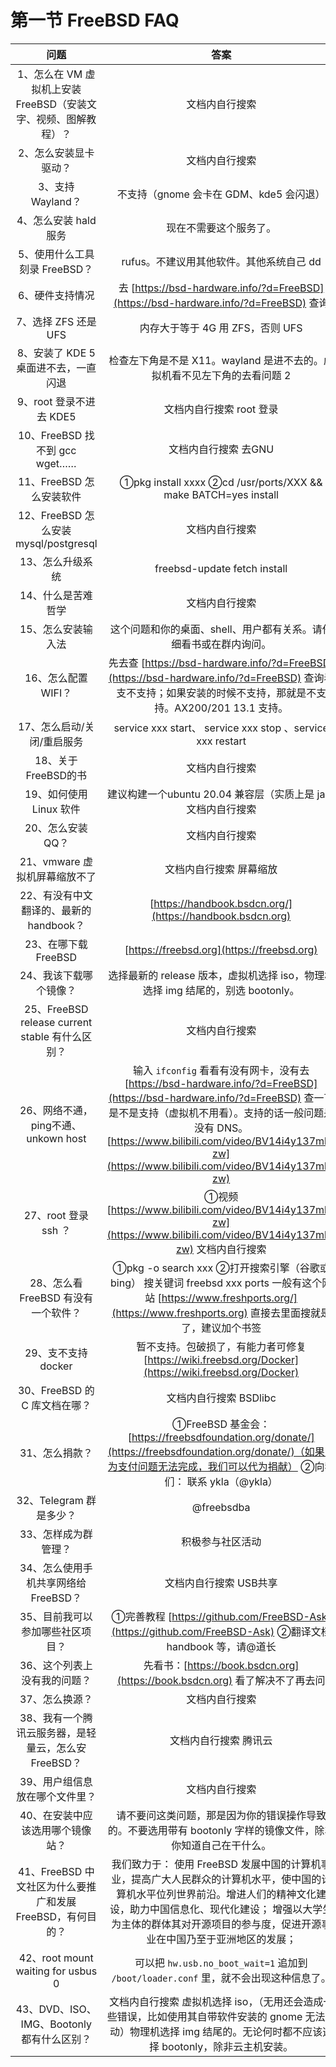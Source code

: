 # 第一节 FreeBSD FAQ

|                    问题                    |                                                                                                                                                                                                                                                                                                                                                                       答案                                                                                                                                                                                                                                                                                                                                                                       |
| :--------------------------------------: | :--------------------------------------------------------------------------------------------------------------------------------------------------------------------------------------------------------------------------------------------------------------------------------------------------------------------------------------------------------------------------------------------------------------------------------------------------------------------------------------------------------------------------------------------------------------------------------------------------------------------------------------------------------------------------------------------------------------------------------------------: |
|  1、怎么在 VM 虚拟机上安装 FreeBSD（安装文字、视频、图解教程）？  |  文档内自行搜索   |
|                2、怎么安装显卡驱动？               |    文档内自行搜索   |
|               3、支持 Wayland？               |                                                                                                                                                                                                                                                                                                                                                            不支持（gnome 会卡在 GDM、kde5 会闪退）                                                                                                                                                                                                                                                                                                                                                            |
|               4、怎么安装 hald 服务              |                                                                                                                                                                                                                                                                             现在不需要这个服务了。|
|            5、使用什么工具刻录 FreeBSD？            |                                                                                                                                                                                                                                                                                                                                                            rufus。不建议用其他软件。其他系统自己 dd                                                                                                                                                                                                                                                                                                                                                            |
|                 6、硬件支持情况                 |                                                                                                                                                                                                                                                                                                                                去 [https://bsd-hardware.info/?d=FreeBSD](https://bsd-hardware.info/?d=FreeBSD) 查询                                                                                                                                                                                                                                                                                                                               |
|               7、选择 ZFS 还是UFS              |                                                                                                                                                                                                                                                                                                                                                             内存大于等于 4G 用 ZFS，否则 UFS                                                                                                                                                                                                                                                                                                                                                             |
|          8、安装了 KDE 5 桌面进不去，一直闪退          |                                                                                                                                                                                                                                                                                                                                                           检查左下角是不是 X11。wayland 是进不去的。虚拟机看不见左下角的去看问题 2                                                                                                                                                                                                                                                                                                                                                           |
|             9、root 登录不进去 KDE5            |                                                                                                                                                                                                                                                                         文档内自行搜索 root 登录                                                                                                                                                                                                                                                                    |
|         10、FreeBSD 找不到 gcc wget……        |                                                                                                                                                                                                                                                                       文档内自行搜索 去GNU                                                                                                                                                                                                                                                                     |
|             11、FreeBSD 怎么安装软件            |                                                                                                                                                                                                                                                                                                                                         ①pkg install xxxx ②cd /usr/ports/XXX && make BATCH=yes install                                                                                                                                                                                                                                                                                                                                         |
|     12、FreeBSD 怎么安装 mysql/postgresql    |                                                                                                   文档内自行搜索                                                                                                  |
|                 13、怎么升级系统                |                                                                                                                                                                                                                                                                                                                                                          freebsd-update fetch install                                                                                                                                                                                                                                                                                                                                                          |
|                14、什么是苦难哲学                |                                                                                                                                                                                                                                                                         文档内自行搜索                                                                                                                                                                                                                                                                     |
|                15、怎么安装输入法                | 这个问题和你的桌面、shell、用户都有关系。请仔细看书或在群内询问。|
|               16、怎么配置 WIFI？               |                                                                                                                                                                                                                     先去查 [https://bsd-hardware.info/?d=FreeBSD](https://bsd-hardware.info/?d=FreeBSD) 查询看支不支持；如果安装的时候不支持，那就是不支持。AX200/201 13.1 支持。|
|              17、怎么启动/关闭/重启服务             |                                                                                                                                                                                                                                                                                                                                            service xxx start、 service xxx stop 、service xxx restart                                                                                                                                                                                                                                                                                                                                            |
|              18、关于FreeBSD的书              |                                                                                                                                                                                                                                                                                                                                                               文档内自行搜索                                                                                                                                                                                                                                                                                                                                                              |
|              19、如何使用 Linux 软件              |                    建议构建一个ubuntu 20.04 兼容层（实质上是 jail）文档内自行搜索               |
|                20、怎么安装 QQ？                |                                                                                                                                                                                                                                                                       文档内自行搜索                                                                                                                                                                                                                                                               |
|            21、vmware 虚拟机屏幕缩放不了           |                                                                                                                                                                                                                                   文档内自行搜索 屏幕缩放                                                                                                                                                                                                 |
|         22、有没有中文翻译的、最新的 handbook？         |                                                                                                                                                                                                                                                                                                                                        [https://handbook.bsdcn.org/](https://handbook.bsdcn.org)                                                                                                                                                                                                                                                                                                                                       |
|              23、在哪下载 FreeBSD              |                                                                                                                                                                                                                                                                                                                                                   [https://freebsd.org](https://freebsd.org)                                                                                                                                                                                                                                                                                                                                                   |
|               24、我该下载哪个镜像？               |                                                                                                                                                                                                                                        选择最新的 release 版本，虚拟机选择 iso，物理机选择 img 结尾的，别选 bootonly。|
| 25、FreeBSD release current stable 有什么区别？ |                                                                                                                                          文档内自行搜索                                                                                                                                           |
|        26、网络不通，ping不通、unkown host        |                                                                                                                                                输入 `ifconfig` 看看有没有网卡，没有去 [https://bsd-hardware.info/?d=FreeBSD](https://bsd-hardware.info/?d=FreeBSD) 查一下是不是支持（虚拟机不用看）。支持的话一般问题是没有 DNS。[https://www.bilibili.com/video/BV14i4y137mh?zw](https://www.bilibili.com/video/BV14i4y137mh?zw)                                                                                                                                                |
|             27、root 登录 ssh ？             |                                                                                                                                                                                                            ①视频 [https://www.bilibili.com/video/BV14i4y137mh?zw](https://www.bilibili.com/video/BV14i4y137mh?zw) 文档内自行搜索                                                                                                                                                                                                          |
|          28、怎么看 FreeBSD 有没有一个软件？          |                                                                                                                                                                                                                                                                                                  ①pkg -o search xxx ②打开搜索引擎（谷歌或bing） 搜关键词 freebsd xxx ports 一般有这个网站 [https://www.freshports.org/](https://www.freshports.org) 直接去里面搜就是了，建议加个书签                                                                                                                                                                                                                                                                                                 |
|               29、支不支持 docker              |                                                                                                                                                                                                                                                                                                                              暂不支持。包破损了，有能力者可修复 [https://wiki.freebsd.org/Docker](https://wiki.freebsd.org/Docker)                                                                                                                                                                                                                                                                                                                              |
|           30、FreeBSD 的 C 库文档在哪？          |                                                                                                                                                                                                                                                                                                                                                                     文档内自行搜索  BSDlibc                                                                                                                                                                                                                                                                                                                                                                    |
|                 31、怎么捐款？                 |                                                                                                                                                                                                                                                                                                       ①FreeBSD 基金会：[https://freebsdfoundation.org/donate/](https://freebsdfoundation.org/donate/)（如果因为支付问题无法完成，我们可以代为捐献） ②向我们： 联系 ykla（@ykla）                                                                                                                                                                                                                                                                                                       |
|                32、Telegram 群是多少？                |                                                                                                                                                                                                                                                                                                                                                                   @freebsdba                                                                                                                                                                                                                                                                                                                                                                   |
|                33、怎样成为群管理？               |                                                                                                                                                                                                                                                                                                                                                                    积极参与社区活动                                                                                                                                                                                                                                                                                                                                                                    |
|          34、怎么使用手机共享网络给 FreeBSD？          |                                                                                                                                                                                                                                                             文档内自行搜索 USB共享                                                                                                                                                                                                                                                     |
|             35、目前我可以参加哪些社区项目？            |                                                                                                                                                                                                                                                                                                                          ①完善教程 [https://github.com/FreeBSD-Ask](https://github.com/FreeBSD-Ask) ②翻译文档 handbook 等，请@道长                                                                                                                                                                                                                                                                                                                          |
|              36、这个列表上没有我的问题？             |                                                                                                                                                                                                                                                                                                                                     先看书：[https://book.bsdcn.org](https://book.bsdcn.org) 看了解决不了再去问                                                                                                                                                                                                                                                                                                                                     |
|                 37、怎么换源？                 |                                                                                                                                                                                                                                                         文档内自行搜索                                                                                                                  |
|      38、我有一个腾讯云服务器，是轻量云，怎么安 FreeBSD？      |                                                                                                                                                                                                                         文档内自行搜索  腾讯云                                               |
|             39、用户组信息放在哪个文件里？             |                                                                                                                                                                                                                                                                     文档内自行搜索                                                                                                                                                                                                                                                              |
|             40、在安装中应该选用哪个镜像站？            |                                                                                                                                                                                                                             请不要问这类问题，那是因为你的错误操作导致的。不要选用带有 bootonly 字样的镜像文件，除非你知道自己在干什么。|
|   41、FreeBSD 中文社区为什么要推广和发展 FreeBSD，有何目的？  |                                                                                                                                                                                                                                                                                                       我们致力于： 使用 FreeBSD 发展中国的计算机事业，提高广大人民群众的计算机水平，使中国的计算机水平位列世界前沿。增进人们的精神文化建设，助力中国信息化、现代化建设； 增强以大学生为主体的群体其对开源项目的参与度，促进开源事业在中国乃至于亚洲地区的发展；                                                                                                                                                                                                                                                                                                       |
|42、root mount waiting for usbus 0|可以把 `hw.usb.no_boot_wait=1` 追加到 `/boot/loader.conf` 里，就不会出现这种信息了。|
|43、DVD、ISO、IMG、Bootonly 都有什么区别？|文档内自行搜索  虚拟机选择 iso，（无用还会造成一些错误，比如使用其自带软件安装的 gnome 无法启动）物理机选择 img 结尾的。无论何时都不应该选择 bootonly，除非云主机安装。|
